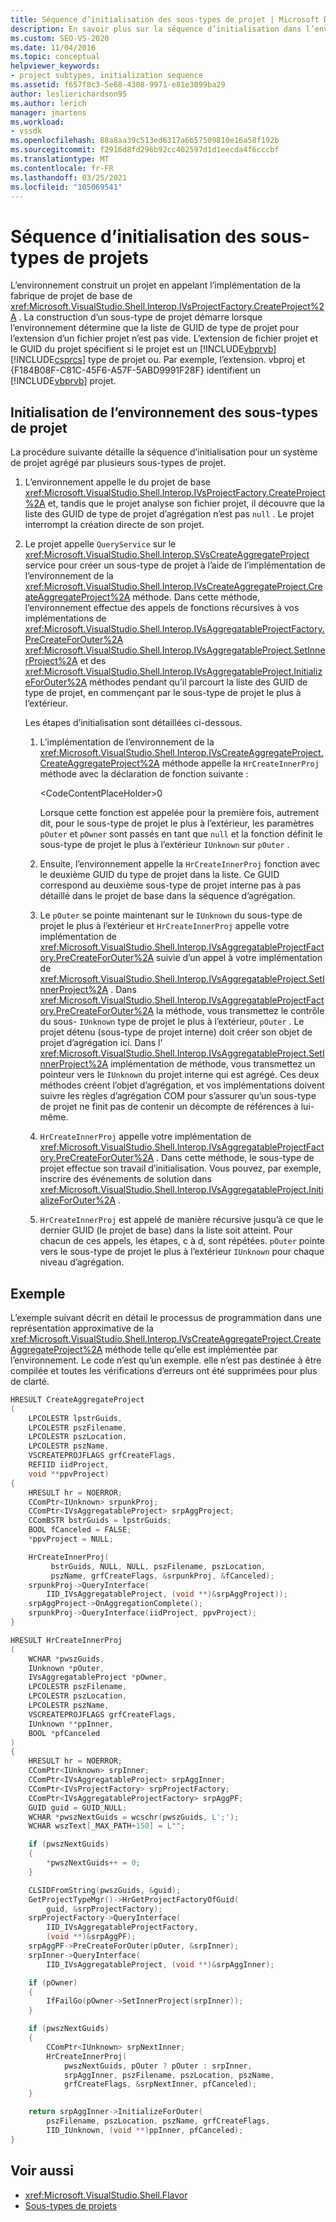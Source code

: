 ```yaml
---
title: Séquence d’initialisation des sous-types de projet | Microsoft Docs
description: En savoir plus sur la séquence d’initialisation dans l’environnement Visual Studio pour un système de projet agrégé par plusieurs sous-types de projet.
ms.custom: SEO-VS-2020
ms.date: 11/04/2016
ms.topic: conceptual
helpviewer_keywords:
- project subtypes, initialization sequence
ms.assetid: f657f8c3-5e68-4308-9971-e81e3099ba29
author: leslierichardson95
ms.author: lerich
manager: jmartens
ms.workload:
- vssdk
ms.openlocfilehash: 88a8aa39c513ed6317a6b57509810e16a58f192b
ms.sourcegitcommit: f2916d8fd296b92cc402597d1d1eecda4f6cccbf
ms.translationtype: MT
ms.contentlocale: fr-FR
ms.lasthandoff: 03/25/2021
ms.locfileid: "105069541"
---
```

# <a name="initialization-sequence-of-project-subtypes"></a>Séquence d’initialisation des sous-types de projets
L’environnement construit un projet en appelant l’implémentation de la fabrique de projet de base de <xref:Microsoft.VisualStudio.Shell.Interop.IVsProjectFactory.CreateProject%2A> . La construction d’un sous-type de projet démarre lorsque l’environnement détermine que la liste de GUID de type de projet pour l’extension d’un fichier projet n’est pas vide. L’extension de fichier projet et le GUID du projet spécifient si le projet est un [!INCLUDE[vbprvb](../../code-quality/includes/vbprvb_md.md)] [!INCLUDE[csprcs](../../data-tools/includes/csprcs_md.md)] type de projet ou. Par exemple, l’extension. vbproj et {F184B08F-C81C-45F6-A57F-5ABD9991F28F} identifient un [!INCLUDE[vbprvb](../../code-quality/includes/vbprvb_md.md)] projet.

## <a name="environments-initialization-of-project-subtypes"></a>Initialisation de l’environnement des sous-types de projet
 La procédure suivante détaille la séquence d’initialisation pour un système de projet agrégé par plusieurs sous-types de projet.

1. L’environnement appelle le du projet de base <xref:Microsoft.VisualStudio.Shell.Interop.IVsProjectFactory.CreateProject%2A> et, tandis que le projet analyse son fichier projet, il découvre que la liste des GUID de type de projet d’agrégation n’est pas `null` . Le projet interrompt la création directe de son projet.

2. Le projet appelle `QueryService` sur le <xref:Microsoft.VisualStudio.Shell.Interop.SVsCreateAggregateProject> service pour créer un sous-type de projet à l’aide de l’implémentation de l’environnement de la <xref:Microsoft.VisualStudio.Shell.Interop.IVsCreateAggregateProject.CreateAggregateProject%2A> méthode. Dans cette méthode, l’environnement effectue des appels de fonctions récursives à vos implémentations de <xref:Microsoft.VisualStudio.Shell.Interop.IVsAggregatableProjectFactory.PreCreateForOuter%2A> <xref:Microsoft.VisualStudio.Shell.Interop.IVsAggregatableProject.SetInnerProject%2A> et des <xref:Microsoft.VisualStudio.Shell.Interop.IVsAggregatableProject.InitializeForOuter%2A> méthodes pendant qu’il parcourt la liste des GUID de type de projet, en commençant par le sous-type de projet le plus à l’extérieur.

     Les étapes d’initialisation sont détaillées ci-dessous.

    1. L’implémentation de l’environnement de la <xref:Microsoft.VisualStudio.Shell.Interop.IVsCreateAggregateProject.CreateAggregateProject%2A> méthode appelle la `HrCreateInnerProj` méthode avec la déclaration de fonction suivante :

         \<CodeContentPlaceHolder>0</CodeContentPlaceHolder>

         Lorsque cette fonction est appelée pour la première fois, autrement dit, pour le sous-type de projet le plus à l’extérieur, les paramètres `pOuter` et `pOwner` sont passés en tant que `null` et la fonction définit le sous-type de projet le plus à l’extérieur `IUnknown` sur `pOuter` .

    2. Ensuite, l’environnement appelle la `HrCreateInnerProj` fonction avec le deuxième GUID du type de projet dans la liste. Ce GUID correspond au deuxième sous-type de projet interne pas à pas détaillé dans le projet de base dans la séquence d’agrégation.

    3. Le `pOuter` se pointe maintenant sur le `IUnknown` du sous-type de projet le plus à l’extérieur et `HrCreateInnerProj` appelle votre implémentation de <xref:Microsoft.VisualStudio.Shell.Interop.IVsAggregatableProjectFactory.PreCreateForOuter%2A> suivie d’un appel à votre implémentation de <xref:Microsoft.VisualStudio.Shell.Interop.IVsAggregatableProject.SetInnerProject%2A> . Dans <xref:Microsoft.VisualStudio.Shell.Interop.IVsAggregatableProjectFactory.PreCreateForOuter%2A> la méthode, vous transmettez le contrôle du sous- `IUnknown` type de projet le plus à l’extérieur, `pOuter` . Le projet détenu (sous-type de projet interne) doit créer son objet de projet d’agrégation ici. Dans l' <xref:Microsoft.VisualStudio.Shell.Interop.IVsAggregatableProject.SetInnerProject%2A> implémentation de méthode, vous transmettez un pointeur vers le `IUnknown` du projet interne qui est agrégé. Ces deux méthodes créent l’objet d’agrégation, et vos implémentations doivent suivre les règles d’agrégation COM pour s’assurer qu’un sous-type de projet ne finit pas de contenir un décompte de références à lui-même.

    4. `HrCreateInnerProj` appelle votre implémentation de <xref:Microsoft.VisualStudio.Shell.Interop.IVsAggregatableProjectFactory.PreCreateForOuter%2A> . Dans cette méthode, le sous-type de projet effectue son travail d’initialisation. Vous pouvez, par exemple, inscrire des événements de solution dans <xref:Microsoft.VisualStudio.Shell.Interop.IVsAggregatableProject.InitializeForOuter%2A> .

    5. `HrCreateInnerProj` est appelé de manière récursive jusqu’à ce que le dernier GUID (le projet de base) dans la liste soit atteint. Pour chacun de ces appels, les étapes, c à d, sont répétées. `pOuter` pointe vers le sous-type de projet le plus à l’extérieur `IUnknown` pour chaque niveau d’agrégation.

## <a name="example"></a>Exemple

L’exemple suivant décrit en détail le processus de programmation dans une représentation approximative de la <xref:Microsoft.VisualStudio.Shell.Interop.IVsCreateAggregateProject.CreateAggregateProject%2A> méthode telle qu’elle est implémentée par l’environnement. Le code n’est qu’un exemple. elle n’est pas destinée à être compilée et toutes les vérifications d’erreurs ont été supprimées pour plus de clarté.

```cpp
HRESULT CreateAggregateProject
(
    LPCOLESTR lpstrGuids,
    LPCOLESTR pszFilename,
    LPCOLESTR pszLocation,
    LPCOLESTR pszName,
    VSCREATEPROJFLAGS grfCreateFlags,
    REFIID iidProject,
    void **ppvProject)
{
    HRESULT hr = NOERROR;
    CComPtr<IUnknown> srpunkProj;
    CComPtr<IVsAggregatableProject> srpAggProject;
    CComBSTR bstrGuids = lpstrGuids;
    BOOL fCanceled = FALSE;
    *ppvProject = NULL;

    HrCreateInnerProj(
         bstrGuids, NULL, NULL, pszFilename, pszLocation,
         pszName, grfCreateFlags, &srpunkProj, &fCanceled);
    srpunkProj->QueryInterface(
        IID_IVsAggregatableProject, (void **)&srpAggProject));
    srpAggProject->OnAggregationComplete();
    srpunkProj->QueryInterface(iidProject, ppvProject);
}

HRESULT HrCreateInnerProj
(
    WCHAR *pwszGuids,
    IUnknown *pOuter,
    IVsAggregatableProject *pOwner,
    LPCOLESTR pszFilename,
    LPCOLESTR pszLocation,
    LPCOLESTR pszName,
    VSCREATEPROJFLAGS grfCreateFlags,
    IUnknown **ppInner,
    BOOL *pfCanceled
)
{
    HRESULT hr = NOERROR;
    CComPtr<IUnknown> srpInner;
    CComPtr<IVsAggregatableProject> srpAggInner;
    CComPtr<IVsProjectFactory> srpProjectFactory;
    CComPtr<IVsAggregatableProjectFactory> srpAggPF;
    GUID guid = GUID_NULL;
    WCHAR *pwszNextGuids = wcschr(pwszGuids, L';');
    WCHAR wszText[_MAX_PATH+150] = L"";

    if (pwszNextGuids)
    {
        *pwszNextGuids++ = 0;
    }

    CLSIDFromString(pwszGuids, &guid);
    GetProjectTypeMgr()->HrGetProjectFactoryOfGuid(
        guid, &srpProjectFactory);
    srpProjectFactory->QueryInterface(
        IID_IVsAggregatableProjectFactory,
        (void **)&srpAggPF);
    srpAggPF->PreCreateForOuter(pOuter, &srpInner);
    srpInner->QueryInterface(
        IID_IVsAggregatableProject, (void **)&srpAggInner);

    if (pOwner)
    {
        IfFailGo(pOwner->SetInnerProject(srpInner));
    }

    if (pwszNextGuids)
    {
        CComPtr<IUnknown> srpNextInner;
        HrCreateInnerProj(
            pwszNextGuids, pOuter ? pOuter : srpInner,
            srpAggInner, pszFilename, pszLocation, pszName,
            grfCreateFlags, &srpNextInner, pfCanceled);
    }

    return srpAggInner->InitializeForOuter(
        pszFilename, pszLocation, pszName, grfCreateFlags,
        IID_IUnknown, (void **)ppInner, pfCanceled);
}
```

## <a name="see-also"></a>Voir aussi

- <xref:Microsoft.VisualStudio.Shell.Flavor>
- [Sous-types de projets](../../extensibility/internals/project-subtypes.md)

